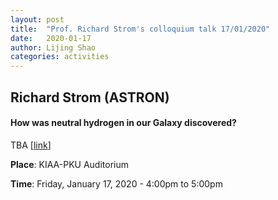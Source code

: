 ```yaml
---
layout: post
title:  "Prof. Richard Strom's colloquium talk 17/01/2020"
date:   2020-01-17
author: Lijing Shao
categories: activities
---
```


## Richard Strom (ASTRON)

#### How was neutral hydrogen in our Galaxy discovered?

TBA
[[link](http://kiaa.pku.edu.cn/colloquia/how-was-neutral-hydrogen-our-galaxy-discovered)]

**Place**: KIAA-PKU Auditorium

**Time**: Friday, January 17, 2020 - 4:00pm to 5:00pm
